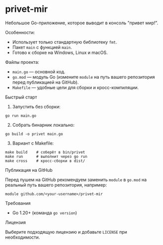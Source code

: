 # privet-mir

Небольшое Go-приложение, которое выводит в консоль "привет мир!".

Особенности:
- Использует только стандартную библиотеку `fmt`.
- Пакет `main` с функцией `main`.
- Готово к сборке на Windows, Linux и macOS.

Файлы проекта:
- `main.go` — основной код.
- `go.mod` — модуль Go (измените `module` на путь вашего репозитория перед публикацией на GitHub).
- `Makefile` — удобные цели для сборки и кросс-компиляции.

Быстрый старт

1) Запустить без сборки:

```
go run main.go
```

2) Собрать бинарник локально:

```
go build -o privet main.go
```

3) Вариант с Makefile:

```
make build    # соберёт в bin/privet
make run      # выполнит через go run
make cross    # кросс-сборки в dist/
```

Публикация на GitHub

Перед пушем на GitHub рекомендуем заменить `module` в `go.mod` на реальный путь вашего репозитория, например:

```
module github.com/<your-username>/privet-mir
```

Требования

- Go 1.20+ (команда `go version`)

Лицензия

Выберите подходящую лицензию и добавьте `LICENSE` при необходимости.
